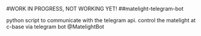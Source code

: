 #WORK IN PROGRESS, NOT WORKING YET!
##matelight-telegram-bot

python script to communicate with the telegram api. 
control the matelight at c-base via telegram bot @MatelightBot
